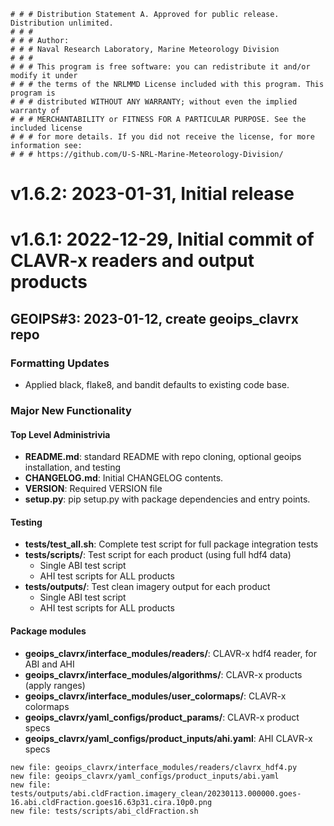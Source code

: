    # # # Distribution Statement A. Approved for public release. Distribution unlimited.
    # # #
    # # # Author:
    # # # Naval Research Laboratory, Marine Meteorology Division
    # # #
    # # # This program is free software: you can redistribute it and/or modify it under
    # # # the terms of the NRLMMD License included with this program. This program is
    # # # distributed WITHOUT ANY WARRANTY; without even the implied warranty of
    # # # MERCHANTABILITY or FITNESS FOR A PARTICULAR PURPOSE. See the included license
    # # # for more details. If you did not receive the license, for more information see:
    # # # https://github.com/U-S-NRL-Marine-Meteorology-Division/

# v1.6.2: 2023-01-31, Initial release

# v1.6.1: 2022-12-29, Initial commit of CLAVR-x readers and output products
## GEOIPS#3: 2023-01-12, create geoips_clavrx repo
### Formatting Updates
* Applied black, flake8, and bandit defaults to existing code base.
### Major New Functionality
#### Top Level Administrivia
* **README.md**: standard README with repo cloning, optional geoips installation,
  and testing
* **CHANGELOG.md**: Initial CHANGELOG contents.
* **VERSION**: Required VERSION file
* **setup.py**: pip setup.py with package dependencies and entry points.
#### Testing
* **tests/test_all.sh**: Complete test script for full package integration tests
* **tests/scripts/**: Test script for each product (using full hdf4 data)
  * Single ABI test script
  * AHI test scripts for ALL products
* **tests/outputs/**: Test clean imagery output for each product
  * Single ABI test script
  * AHI test scripts for ALL products
#### Package modules
* **geoips_clavrx/interface_modules/readers/**: CLAVR-x hdf4 reader, for ABI and AHI
* **geoips_clavrx/interface_modules/algorithms/**: CLAVR-x products (apply ranges)
* **geoips_clavrx/interface_modules/user_colormaps/**: CLAVR-x colormaps
* **geoips_clavrx/yaml_configs/product_params/**: CLAVR-x product specs
* **geoips_clavrx/yaml_configs/product_inputs/ahi.yaml**: AHI CLAVR-x specs
```
new file: geoips_clavrx/interface_modules/readers/clavrx_hdf4.py
new file: geoips_clavrx/yaml_configs/product_inputs/abi.yaml
new file: tests/outputs/abi.cldFraction.imagery_clean/20230113.000000.goes-16.abi.cldFraction.goes16.63p31.cira.10p0.png
new file: tests/scripts/abi_cldFraction.sh
```


